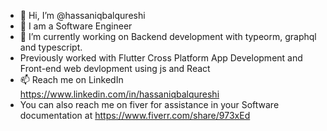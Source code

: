 - 👋 Hi, I’m @hassaniqbalqureshi
- 👀 I am a Software Engineer
- 🌱 I’m currently working on Backend development with typeorm, graphql and typescript.
- Previously worked with Flutter Cross Platform App Development and Front-end web devlopment using js and React
- 📫 Reach me on LinkedIn https://www.linkedin.com/in/hassaniqbalqureshi
- You can also reach me on fiver for assistance in your Software documentation at https://www.fiverr.com/share/973xEd

<!---
hassaniqbalqureshi/hassaniqbalqureshi is a ✨ special ✨ repository because its `README.md` (this file) appears on your GitHub profile.
You can click the Preview link to take a look at your changes.
--->
